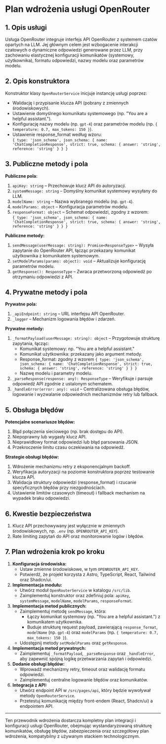 # Plan wdrożenia usługi OpenRouter

## 1. Opis usługi

Usługa OpenRouter integruje interfejs API OpenRouter z systemem czatów opartych na LLM. Jej głównym celem jest wzbogacenie interakcji czatowych o dynamiczne odpowiedzi generowane przez LLM, przy zachowaniu elastycznej konfiguracji komunikatów (systemowy, użytkownika), formatu odpowiedzi, nazwy modelu oraz parametrów modelu.

## 2. Opis konstruktora

Konstruktor klasy `OpenRouterService` inicjuje instancję usługi poprzez:

- Walidację i przypisanie klucza API (pobrany z zmiennych środowiskowych).
- Ustawienie domyślnego komunikatu systemowego (np. "You are a helpful assistant.").
- Konfigurację nazwy modelu (np. `gpt-4`) oraz parametrów modelu (np. `{ temperature: 0.7, max_tokens: 150 }`).
- Ustawienie response_format według wzoru:  
  `{ type: 'json_schema', json_schema: { name: 'ChatCompletionResponse', strict: true, schema: { answer: 'string', reference: 'string' } } }`

## 3. Publiczne metody i pola

**Publiczne pola:**

1. `apiKey: string` – Przechowuje klucz API do autoryzacji.
2. `systemMessage: string` – Domyślny komunikat systemowy wysyłany do LLM.
3. `modelName: string` – Nazwa wybranego modelu (np. `gpt-4`).
4. `modelParams: object` – Konfiguracja parametrów modelu.
5. `responseFormat: object` – Schemat odpowiedzi, zgodny z wzorem:  
   `{ type: 'json_schema', json_schema: { name: 'ChatCompletionResponse', strict: true, schema: { answer: 'string', reference: 'string' } } }`

**Publiczne metody:**

1. `sendMessage(userMessage: string): Promise<ResponseType>` – Wysyła zapytanie do OpenRouter API, łącząc przekazany komunikat użytkownika z komunikatem systemowym.
2. `setModelParams(params: object): void` – Aktualizuje konfigurację parametrów modelu.
3. `getResponse(): ResponseType` – Zwraca przetworzoną odpowiedź po otrzymaniu odpowiedzi z API.

## 4. Prywatne metody i pola

**Prywatne pola:**

1. `_apiEndpoint: string` – URL interfejsu API OpenRouter.
2. `_logger` – Mechanizm logowania błędów i zdarzeń.

**Prywatne metody:**

1. `_formatPayload(userMessage: string): object` – Przygotowuje strukturę zapytania, łącząc:
   - Komunikat systemowy: np. "You are a helpful assistant."
   - Komunikat użytkownika: przekazany jako argument metody.
   - Response_format: zgodny z wzorem `{ type: 'json_schema', json_schema: { name: 'ChatCompletionResponse', strict: true, schema: { answer: 'string', reference: 'string' } } }`
   - Nazwę modelu i parametry modelu.
2. `_parseResponse(response: any): ResponseType` – Weryfikuje i parsuje odpowiedź API zgodnie z ustalonym schematem.
3. `_handleError(error: any): void` – Centralizowana obsługa błędów, logowanie i wyzwalanie odpowiednich mechanizmów retry lub fallback.

## 5. Obsługa błędów

**Potencjalne scenariusze błędów:**

1. Błąd połączenia sieciowego (np. brak dostępu do API).
2. Niepoprawny lub wygasły klucz API.
3. Nieprawidłowy format odpowiedzi lub błąd parsowania JSON.
4. Przekroczenie limitu czasu oczekiwania na odpowiedź.

**Strategie obsługi błędów:**

1. Wdrożenie mechanizmu retry z eksponencjalnym backoff.
2. Weryfikacja autoryzacji na poziomie konstruktora poprzez testowanie klucza API.
3. Walidacja struktury odpowiedzi (response_format) i rzucanie specyficznych błędów przy niezgodnościach.
4. Ustawienie limitów czasowych (timeout) i fallback mechanism na wypadek braku odpowiedzi.

## 6. Kwestie bezpieczeństwa

1. Klucz API przechowywany jest wyłącznie w zmiennych środowiskowych, np. `.env` (np. `OPENROUTER_API_KEY`).
2. Rate limiting zapytań do API oraz monitorowanie logów i błędów.

## 7. Plan wdrożenia krok po kroku

1. **Konfiguracja środowiska:**
   - Ustaw zmienne środowiskowe, w tym `OPENROUTER_API_KEY`.
   - Potwierdź, że projekt korzysta z Astro, TypeScript, React, Tailwind oraz Shadcn/ui.
2. **Implementacja modułu:**
   - Utwórz moduł `OpenRouterService` w katalogu `/src/lib`.
   - Zaimplementuj konstruktor oraz zdefiniuj pola: `apiKey`, `systemMessage`, `modelName`, `modelParams`, `responseFormat`.
3. **Implementacja metod publicznych:**
   - Zaimplementuj metodę `sendMessage`, która:
     - Łączy komunikat systemowy (np. "You are a helpful assistant.") z komunikatem użytkownika.
     - Buduje strukturę request payload, zawierającą `response_format`, `modelName` (np. `gpt-4`) oraz `modelParams` (np. `{ temperature: 0.7, max_tokens: 150 }`).
   - Udostępnij metody `setModelParams` oraz `getResponse`.
4. **Implementacja metod prywatnych:**
   - Zaimplementuj `_formatPayload`, `_parseResponse` oraz `_handleError`, aby zapewnić spójną logikę przetwarzania zapytań i odpowiedzi.
5. **Dodanie obsługi błędów:**
   - Wprowadź mechanizmy retry, timeout oraz walidację formatu odpowiedzi.
   - Zaimplementuj centralne logowanie błędów oraz komunikatów.
6. **Integracja z API:**
   - Utwórz endpoint API w `/src/pages/api`, który będzie wywoływał metody `OpenRouterService`.
   - Przetestuj komunikację między front-endem (React, Shadcn/ui) a endpointem API.

---

Ten przewodnik wdrożenia dostarcza kompletny plan integracji i konfiguracji usługi OpenRouter, obejmując wystandaryzowaną strukturę komunikatów, obsługę błędów, zabezpieczenia oraz szczegółowy plan wdrożenia, kompatybilny z używanym stackiem technologicznym.

